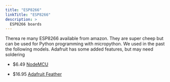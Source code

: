 ```yaml
---
title: "ESP8266"
linkTitle: "ESP8266"
description: >
  ESP8266 boards
---
```


Therea re many ESP8266 available from amazon. They are super cheep but can be used for Python programming with micropython. We used in the past the following models. Adafruit has some added features, but may need
soldering

-   \$6.49
    [NodeMCU](https://www.amazon.com/HiLetgo-Version-NodeMCU-Internet-Development/dp/B010O1G1ES/ref=sr_1_3?s=electronics&ie=UTF8&qid=1499251149&sr=1-3&keywords=esp8266)

-   \$16.95 [Adafruit Feather](https://www.adafruit.com/product/2821)
